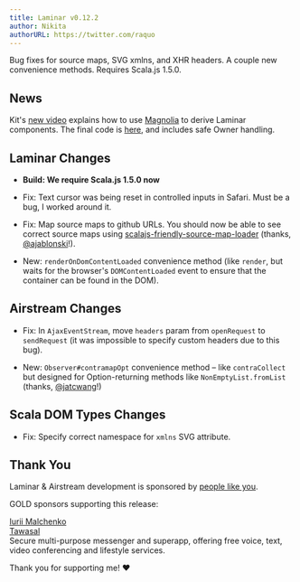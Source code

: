 ```yaml
---
title: Laminar v0.12.2
author: Nikita
authorURL: https://twitter.com/raquo
---
```


Bug fixes for source maps, SVG xmlns, and XHR headers. A couple new convenience methods. Requires Scala.js 1.5.0.

<!--truncate-->



## News

Kit's [new video](https://www.youtube.com/watch?v=JHriftPO62I) explains how to use [Magnolia](https://github.com/propensive/magnolia) to derive Laminar components. The final code is [here](https://github.com/kitlangton/formula-example), and includes safe Owner handling.



## Laminar Changes

* **Build: We require Scala.js 1.5.0 now**

* Fix: Text cursor was being reset in controlled inputs in Safari. Must be a bug, I worked around it.

* Fix: Map source maps to github URLs. You should now be able to see correct source maps using [scalajs-friendly-source-map-loader](https://github.com/aappddeevv/scalajs-friendly-source-map-loader) (thanks, [@ajablonski](https://github.com/ajablonski)!).

* New: `renderOnDomContentLoaded` convenience method (like `render`, but waits for the browser's `DOMContentLoaded` event to ensure that the container can be found in the DOM).



## Airstream Changes

* Fix: In `AjaxEventStream`, move `headers` param from `openRequest` to `sendRequest` (it was impossible to specify custom headers due to this bug).

* New: `Observer#contramapOpt` convenience method – like `contraCollect` but designed for Option-returning methods like `NonEmptyList.fromList` (thanks, [@jatcwang](https://github.com/jatcwang)!)



## Scala DOM Types Changes

* Fix: Specify correct namespace for `xmlns` SVG attribute.



## Thank You

Laminar & Airstream development is sponsored by [people like you](https://github.com/sponsors/raquo).

GOLD sponsors supporting this release:

<div class="-sponsorsList">
  <div class="-sponsor x-person x-yurique">
    <img class="-avatar x-rounded" src="/img/sponsors/yurique.jpg" alt="" />
    <div class="-text">
      <div class="-name"><a href="https://github.com/yurique">Iurii Malchenko</a></div>
    </div>
  </div>
  <div class="-sponsor x-person x-tawasal">
    <img class="-avatar" src="/img/sponsors/tawasal.png" alt="" />
    <div class="-text">
      <div class="-name"><a href="https://tawasal.ae">Tawasal</a></div>
      <div class="-description">Secure multi-purpose messenger and superapp, offering free voice, text, video conferencing and lifestyle services.</div>
    </div>
  </div>
</div>

Thank you for supporting me! ❤️
